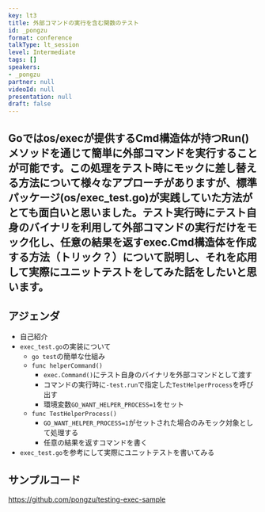 ```yaml
---
key: lt3
title: 外部コマンドの実行を含む関数のテスト
id: _pongzu
format: conference
talkType: lt_session
level: Intermediate
tags: []
speakers:
- _pongzu
partner: null
videoId: null
presentation: null
draft: false
---
```

Goではos/execが提供するCmd構造体が持つRun()メソッドを通じて簡単に外部コマンドを実行することが可能です。この処理をテスト時にモックに差し替える方法について様々なアプローチがありますが、標準パッケージ(os/exec_test.go)が実践していた方法がとても面白いと思いました。テスト実行時にテスト自身のバイナリを利用して外部コマンドの実行だけをモック化し、任意の結果を返すexec.Cmd構造体を作成する方法（トリック？）について説明し、それを応用して実際にユニットテストをしてみた話をしたいと思います。
---
## アジェンダ
- 自己紹介
- `exec_test.go`の実装について
   - `go test`の簡単な仕組み
   - `func helperCommand()`
      - `exec.Command()`にテスト自身のバイナリを外部コマンドとして渡す
      - コマンドの実行時に`-test.run`で指定した`TestHelperProcess`を呼び出す
      - 環境変数`GO_WANT_HELPER_PROCESS=1`をセット
   - `func TestHelperProcess()`
      - `GO_WANT_HELPER_PROCESS=1`がセットされた場合のみモック対象として処理する
      -  任意の結果を返すコマンドを書く
- `exec_test.go`を参考にして実際にユニットテストを書いてみる

## サンプルコード
https://github.com/pongzu/testing-exec-sample